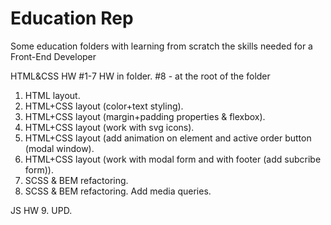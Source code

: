 # Education Rep
Some education folders with learning from scratch the skills needed for a Front-End Developer

HTML&CSS HW
#1-7 HW in folder. #8 - at the root of the folder
1. HTML layout.
2. HTML+CSS layout (color+text styling).
3. HTML+CSS layout (margin+padding properties & flexbox).
4. HTML+CSS layout (work with svg icons).
5. HTML+CSS layout (add animation on element and active order button (modal window).
6. HTML+CSS layout (work with modal form and with footer (add subcribe form)).
7. SCSS & BEM refactoring.
8. SCSS & BEM refactoring. Add media queries.

JS HW
9. UPD.
